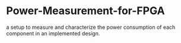 # Power-Measurement-for-FPGA
a  setup to measure and characterize the power consumption of each component in an implemented  design.
